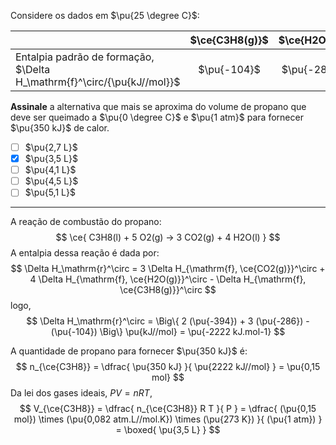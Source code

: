 Considere os dados em $\pu{25 \degree C}$:

|                                                                         | $\ce{C3H8(g)}$ | $\ce{H2O(l)}$ | $\ce{CO2(g)}$ |
| :---------------------------------------------------------------------- | :------------: | :-----------: | :-----------: |
| Entalpia padrão de formação, $\Delta H_\mathrm{f}^\circ/{\pu{kJ//mol}}$ |  $\pu{-104}$   |  $\pu{-286}$  |  $\pu{-394}$  |

**Assinale** a alternativa que mais se aproxima do volume de propano que deve ser queimado a $\pu{0 \degree C}$ e $\pu{1 atm}$ para fornecer $\pu{350 kJ}$ de calor.

- [ ] $\pu{2,7 L}$
- [x] $\pu{3,5 L}$
- [ ] $\pu{4,1 L}$
- [ ] $\pu{4,5 L}$
- [ ] $\pu{5,1 L}$

---

A reação de combustão do propano:
$$
    \ce{ C3H8(l) + 5 O2(g) -> 3 CO2(g) + 4 H2O(l) }
$$
A entalpia dessa reação é dada por:
$$
    \Delta H_\mathrm{r}^\circ 
        = 3 \Delta H_{\mathrm{f}, \ce{CO2(g)}}^\circ
        + 4 \Delta H_{\mathrm{f}, \ce{H2O(g)}}^\circ
        - \Delta H_{\mathrm{f}, \ce{C3H8(g)}}^\circ
$$
logo,
$$
    \Delta H_\mathrm{r}^\circ 
        = \Big\{ 2 (\pu{-394}) + 3 (\pu{-286}) - (\pu{-104}) \Big\} \pu{kJ//mol}
        = \pu{-2222 kJ.mol-1}
$$

A quantidade de propano para fornecer $\pu{350 kJ}$ é:
$$
    n_{\ce{C3H8}} = \dfrac{ \pu{350 kJ} }{ \pu{2222 kJ//mol} } = \pu{0,15 mol}
$$
Da lei dos gases ideais, $PV = nRT$,
$$
    V_{\ce{C3H8}} = \dfrac{ n_{\ce{C3H8}} R T }{ P }
        = \dfrac{ (\pu{0,15 mol}) \times (\pu{0,082 atm.L//mol.K}) \times (\pu{273 K}) }{ (\pu{1 atm}) } = \boxed{ \pu{3,5 L} }
$$